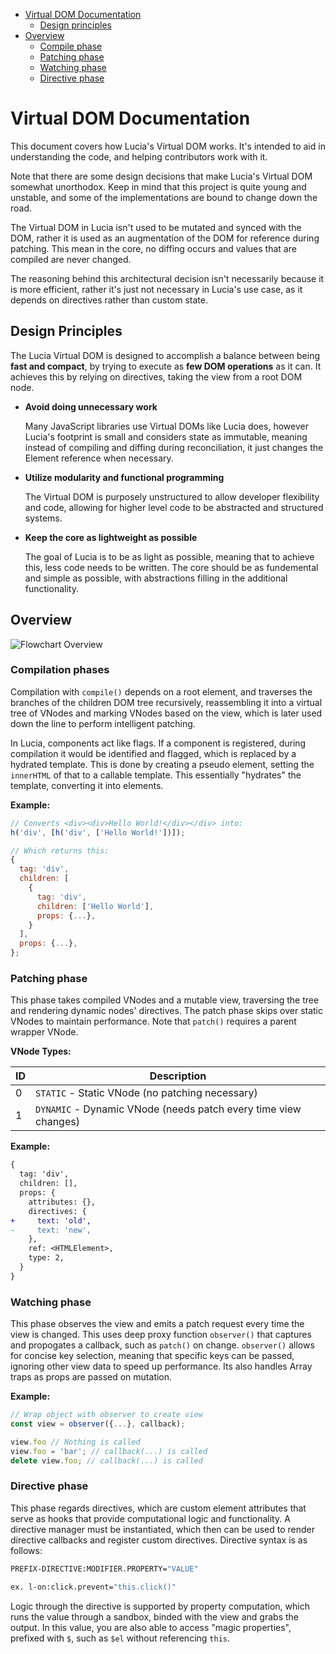 - [Virtual DOM Documentation](#virtual-dom-documentation)
  - [Design principles](#design-principles)
- [Overview](#overview)
  - [Compile phase](#compilation-phase)
  - [Patching phase](#patching-phase)
  - [Watching phase](#watching-phase)
  - [Directive phase](#directive-phase)

# Virtual DOM Documentation

This document covers how Lucia's Virtual DOM works. It's intended to aid in understanding the code, and helping contributors work with it.

Note that there are some design decisions that make Lucia's Virtual DOM somewhat unorthodox. Keep in mind that this project is quite young and unstable, and some of the implementations are bound to change down the road.

The Virtual DOM in Lucia isn't used to be mutated and synced with the DOM, rather it is used as an augmentation of the DOM for reference during patching. This mean in the core, no diffing occurs and values that are compiled are never changed.

The reasoning behind this architectural decision isn't necessarily because it is more efficient, rather it's just not necessary in Lucia's use case, as it depends on directives rather than custom state.

## Design Principles

The Lucia Virtual DOM is designed to accomplish a balance between being **fast and compact**, by trying to execute as **few DOM operations** as it can. It achieves this by relying on directives, taking the view from a root DOM node.

- **Avoid doing unnecessary work**

  Many JavaScript libraries use Virtual DOMs like Lucia does, however Lucia's footprint is small and considers state as immutable, meaning instead of compiling and diffing during reconciliation, it just changes the Element reference when necessary.

- **Utilize modularity and functional programming**

  The Virtual DOM is purposely unstructured to allow developer flexibility and code, allowing for higher level code to be abstracted and structured systems.

- **Keep the core as lightweight as possible**

  The goal of Lucia is to be as light as possible, meaning that to achieve this, less code needs to be written. The core should be as fundemental and simple as possible, with abstractions filling in the additional functionality.

## Overview

![Flowchart Overview](https://chart.googleapis.com/chart?cht=gv&chl=graph{Pogchamp--Compile[type=s];Reconciliation--Directives[type=s];Compile--Reconciliation[type=s];Reconciliation--Patch[type=s];Reconciliation--Observer[type=s];})

### Compilation phases

Compilation with `compile()` depends on a root element, and traverses the branches of the children DOM tree recursively, reassembling it into a virtual tree of VNodes and marking VNodes based on the view, which is later used down the line to perform intelligent patching.

In Lucia, components act like flags. If a component is registered, during compilation it would be identified and flagged, which is replaced by a hydrated template. This is done by creating a pseudo element, setting the `innerHTML` of that to a callable template. This essentially "hydrates" the template, converting it into elements.

**Example:**

```js
// Converts <div><div>Hello World!</div></div> into:
h('div', [h('div', ['Hello World!'])]);

// Which returns this:
{
  tag: 'div',
  children: [
    {
      tag: 'div',
      children: ['Hello World'],
      props: {...},
    }
  ],
  props: {...},
};
```

### Patching phase

This phase takes compiled VNodes and a mutable view, traversing the tree and rendering dynamic nodes' directives. The patch phase skips over static VNodes to maintain performance. Note that `patch()` requires a parent wrapper VNode.

**VNode Types:**

| ID  | Description                                                     |
| --- | --------------------------------------------------------------- |
| 0   | `STATIC` - Static VNode (no patching necessary)                 |
| 1   | `DYNAMIC` - Dynamic VNode (needs patch every time view changes) |

**Example:**

```diff
{
  tag: 'div',
  children: [],
  props: {
    attributes: {},
    directives: {
+     text: 'old',
-     text: 'new',
    },
    ref: <HTMLElement>,
    type: 2,
  }
}
```

### Watching phase

This phase observes the view and emits a patch request every time the view is changed. This uses deep proxy function `observer()` that captures and propogates a callback, such as `patch()` on change. `observer()` allows for concise key selection, meaning that specific keys can be passed, ignoring other view data to speed up performance. Its also handles Array traps as props are passed on mutation.

**Example:**

```js
// Wrap object with observer to create view
const view = observer({...}, callback);

view.foo // Nothing is called
view.foo = 'bar'; // callback(...) is called
delete view.foo; // callback(...) is called
```

### Directive phase

This phase regards directives, which are custom element attributes that serve as hooks that provide computational logic and functionality. A directive manager must be instantiated, which then can be used to render directive callbacks and register custom directives. Directive syntax is as follows:

```bash
PREFIX-DIRECTIVE:MODIFIER.PROPERTY="VALUE"

ex. l-on:click.prevent="this.click()"
```

Logic through the directive is supported by property computation, which runs the value through a sandbox, binded with the view and grabs the output. In this value, you are also able to access "magic properties", prefixed with `$`, such as `$el` without referencing `this`.
